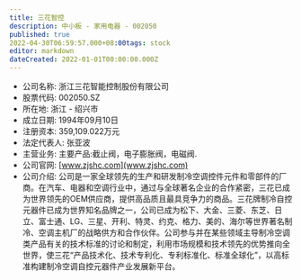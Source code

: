 ```yaml
---
title: 三花智控
description: 中小板 - 家用电器 - 002050
published: true
2022-04-30T06:59:57.000+08:00tags: stock
editor: markdown
dateCreated: 2022-01-01T00:00:00.000Z
---
```


- 公司名称: 浙江三花智能控制股份有限公司
- 股票代码: 002050.SZ
- 所在地: 浙江 - 绍兴市
- 成立日期: 1994年09月10日
- 注册资本: 359,109.022万元
- 法定代表人: 张亚波
- 主营业务: 主要产品:截止阀，电子膨胀阀，电磁阀.
- 公司官网: [www.zjshc.com](www.zjshc.com)
- 公司介绍: 公司是一家全球领先的生产和研发制冷空调控件元件和零部件的厂商。在汽车、电器和空调行业中，通过与全球著名企业的合作紧密，三花已成为世界领先的OEM供应商，提供高品质且最具竞争力的商品。三花牌制冷自控元器件已成为世界知名品牌之一，公司已成为松下、大金、三菱、东芝、日立、富士通、LG、三星、开利、特灵、约克、格力、美的、海尔等世界著名制冷、空调主机厂的战略供方和合作伙伴。公司参与并在某些领域主导制冷空调类产品有关的技术标准的讨论和制定，利用市场规模和技术领先的优势推向全世界，使三花“产品技术化、技术专利化、专利标准化、标准全球化”，以高标准构建制冷空调自控元器件产业发展新平台。


